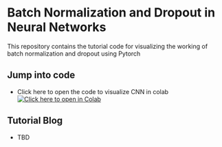 # Batch Normalization and Dropout in Neural Networks

This repository contains the tutorial code for visualizing the working of batch normalization and dropout using Pytorch

## Jump into code

- Click here to open the code to visualize CNN in colab
[![Click here to open in Colab](https://colab.research.google.com/assets/colab-badge.svg)](https://colab.research.google.com/github/Niranjankumar-c/DeepLearning-PadhAI/blob/master/DeepLearning_Materials/7_BatchNormalization/BatchNorm_Dropout.ipynb)

## Tutorial Blog 
* TBD

